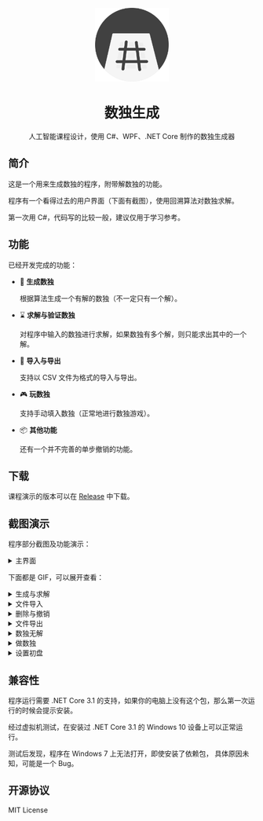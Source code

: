 <p align="center">
  <img width="150px"  src="Docs/Logo.svg" />
</p>

<h1 align="center">数独生成</h1>
<p align="center">人工智能课程设计，使用 C#、WPF、.NET Core 制作的数独生成器</p>

## 简介

这是一个用来生成数独的程序，附带解数独的功能。

程序有一个看得过去的用户界面（下面有截图），使用回溯算法对数独求解。

第一次用 C#，代码写的比较一般，建议仅用于学习参考。

## 功能

已经开发完成的功能：

- 🔩 **生成数独**

    根据算法生成一个有解的数独（不一定只有一个解）。

- ⌛ **求解与验证数独**

    对程序中输入的数独进行求解，如果数独有多个解，则只能求出其中的一个解。

- 📁 **导入与导出**

    支持以 CSV 文件为格式的导入与导出。

- 🎮 **玩数独**

    支持手动填入数独（正常地进行数独游戏）。

- 📦 **其他功能** 

    还有一个并不完善的单步撤销的功能。

## 下载

课程演示的版本可以在 [Release](https://github.com/Lifeni/sudoku-generator/releases/tag/1.0) 中下载。

## 截图演示

程序部分截图及功能演示：

<details>
     <summary>主界面</summary>

![主界面](Docs/主界面.png)

</details>

下面都是 GIF，可以展开查看：

<details>
     <summary>生成与求解</summary>

![生成与求解](Docs/生成与求解.gif)

</details>

<details>
     <summary>文件导入</summary>

![文件导入](Docs/文件导入.gif)

</details>

<details>
     <summary>删除与撤销</summary>

![删除与撤销](Docs/删除与撤销.gif)

</details>

<details>
     <summary>文件导出</summary>

![文件导出](Docs/文件导出.gif)

</details>

<details>
     <summary>数独无解</summary>

![数独无解](Docs/数独无解.gif)

</details>

<details>
     <summary>做数独</summary>

![做数独](Docs/做数独.gif)

</details>

<details>
     <summary>设置初盘</summary>

![设置初盘](Docs/设置初盘.gif)

</details>

## 兼容性

程序运行需要 .NET Core 3.1 的支持，如果你的电脑上没有这个包，那么第一次运行的时候会提示安装。

经过虚拟机测试，在安装过 .NET Core 3.1 的 Windows 10 设备上可以正常运行。

测试后发现，程序在 Windows 7 上无法打开，即使安装了依赖包， 具体原因未知，可能是一个 Bug。

## 开源协议

MIT License
